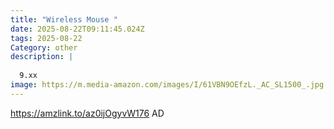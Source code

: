 ```yaml
---
title: "Wireless Mouse "
date: 2025-08-22T09:11:45.024Z
tags: 2025-08-22
Category: other
description: |
  
  9.xx
image: https://m.media-amazon.com/images/I/61VBN9OEfzL._AC_SL1500_.jpg
---
```

https://amzlink.to/az0ijOgyvW176
AD
